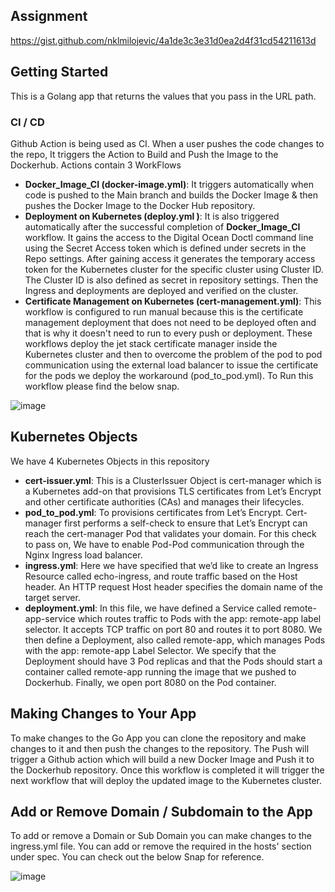 ## Assignment
https://gist.github.com/nklmilojevic/4a1de3c3e31d0ea2d4f31cd54211613d


## Getting Started

This is a Golang app that returns the values that you pass in the URL path.


### CI / CD

Github Action is being used as CI. When a user pushes the code changes to the repo, It triggers the Action to Build and Push the Image to the Dockerhub.
Actions contain 3 WorkFlows
- **Docker_Image_CI (docker-image.yml)**: It triggers automatically when code is pushed to the Main branch and builds the Docker Image & then pushes the Docker Image to the Docker Hub repository. 
- **Deployment on Kubernetes (deploy.yml )**: It is also triggered automatically after the successful completion of **Docker_Image_CI** workflow. It gains the access to the Digital Ocean Doctl command line using the Secret Access token which is defined under secrets in the Repo settings. After gaining access it generates the temporary access token for the Kubernetes cluster for the specific cluster using Cluster ID. The Cluster ID is also defined as secret in repository settings. Then the Ingress and deployments are deployed and verified on the cluster. 
- **Certificate Management on Kubernetes (cert-management.yml)**: This workflow is configured to run manual because this is the certificate management deployment that does not need to be deployed often and that is why it doesn't need to run to every push or deployment. These workflows deploy the jet stack certificate manager inside the Kubernetes cluster and then to overcome the problem of the pod to pod communication using the external load balancer to issue the certificate for the pods we deploy the workaround (pod_to_pod.yml). To Run this workflow please find the below snap. 

![image](https://user-images.githubusercontent.com/89794883/132804517-dd03f404-6e48-4987-890e-0e4df91d505f.png)

## Kubernetes Objects 

We have 4 Kubernetes Objects in this repository
- **cert-issuer.yml**: This is a ClusterIssuer Object is cert-manager which is a Kubernetes add-on that provisions TLS certificates from Let’s Encrypt and other certificate authorities (CAs) and manages their lifecycles.
- **pod_to_pod.yml**: To provisions certificates from Let’s Encrypt. Cert-manager first performs a self-check to ensure that Let’s Encrypt can reach the cert-manager Pod that validates your domain. For this check to pass on, We have to enable Pod-Pod communication through the Nginx Ingress load balancer.
- **ingress.yml**: Here we have specified that we’d like to create an Ingress Resource called echo-ingress, and route traffic based on the Host header. An HTTP request Host header specifies the domain name of the target server.
- **deployment.yml**: In this file, we have defined a Service called remote-app-service which routes traffic to Pods with the app: remote-app label selector. It accepts TCP traffic on port 80 and routes it to port 8080. We then define a Deployment, also called remote-app, which manages Pods with the app: remote-app Label Selector. We specify that the Deployment should have 3 Pod replicas and that the Pods should start a container called remote-app running the image that we pushed to Dockerhub. Finally, we open port 8080 on the Pod container.

## Making Changes to Your App

To make changes to the Go App you can clone the repository and make changes to it and then push the changes to the repository. The Push will trigger a Github action which will build a new Docker Image and Push it to the Dockerhub repository. Once this workflow is completed it will trigger the next workflow that will deploy the updated image to the Kubernetes cluster. 

## Add or Remove Domain / Subdomain to the App

To add or remove a Domain or Sub Domain you can make changes to the ingress.yml file. You can add or remove the required in the hosts' section under spec. You can check out the below Snap for reference. 

![image](https://user-images.githubusercontent.com/89794883/132808287-8bb8ab33-455d-46be-85a2-a578bedc8161.png)



